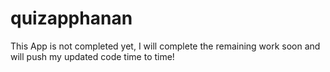 # quizapphanan

This App is not completed yet, I will complete the remaining work soon and will push my updated code time to time!


